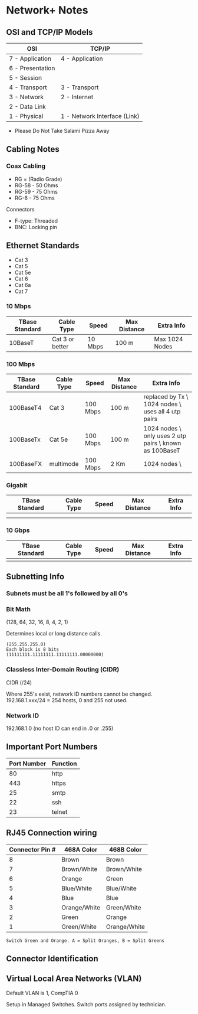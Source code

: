 # Network+ Notes

## OSI and TCP/IP Models

| OSI              | TCP/IP          |
| ---------------- |---------------- |
| 7 - Application  | 4 - Application |
| 6 - Presentation |                 |
| 5 - Session      |                 |
| 4 - Transport    | 3 - Transport   |
| 3 - Network      | 2 - Internet    |
| 2 - Data Link    |                 |
| 1 - Physical     | 1 - Network Interface (Link)|

* Please Do Not Take Salami Pizza Away

## Cabling Notes
### Coax Cabling
- RG = (Radio Grade)
- RG-58 - 50 Ohms
- RG-59 - 75 Ohms
- RG-6 - 75 Ohms

Connectors
- F-type: Threaded
- BNC: Locking pin
## Ethernet Standards
- Cat 3
- Cat 5
- Cat 5e
- Cat 6
- Cat 6a
- Cat 7

### 10 Mbps
| TBase Standard | Cable Type | Speed | Max Distance | Extra Info |
|-|-|-|-|-|
| 10BaseT | Cat 3 or better |10 Mbps | 100 m | Max 1024 Nodes |
### 100 Mbps
| TBase Standard | Cable Type | Speed | Max Distance | Extra Info |
|-|-|-|-|-|
| 100BaseT4 |Cat 3 | 100 Mbps | 100 m | replaced by Tx \ 1024 nodes \ uses all 4 utp pairs |
| 100BaseTx | Cat 5e | 100 Mbps | 100 m | 1024 nodes \ only uses 2 utp pairs \ known as 100BaseT |
| 100BaseFX | multimode | 100 Mbps | 2 Km | 1024 nodes \ |
### Gigabit
| TBase Standard | Cable Type | Speed | Max Distance | Extra Info |
|-|-|-|-|-|
||||||
||||||
### 10 Gbps
| TBase Standard | Cable Type | Speed | Max Distance | Extra Info |
|-|-|-|-|-|
||||||

## Subnetting Info

### Subnets must be all 1's followed by all 0's
### Bit Math
(128, 64, 32, 16, 8, 4, 2, 1)

Determines local or long distance calls.
```
(255.255.255.0)
Each block is 8 bits
(11111111.11111111.11111111.00000000)
```

### Classless Inter-Domain Routing (CIDR)
CIDR (/24)

Where 255's exist, network ID numbers cannot be changed.
192.168.1.xxx/24 = 254 hosts, 0 and 255 not used.

### Network ID
192.168.1.0
(no host ID can end in .0 or .255)


## Important Port Numbers
| Port Number | Function |
| ----------- | -------- |
|80|http|
|443|https|
|25|smtp|
|22|ssh|
|23|telnet|

## RJ45 Connection wiring

|Connector Pin #   | 468A Color       | 468B  Color     |
| ---------------- | ---------------- |---------------- |
|8|Brown|Brown|
|7|Brown/White|Brown/White|
|6|Orange|Green|
|5|Blue/White|Blue/White|
|4|Blue|Blue|
|3|Orange/White|Green/White|
|2|Green|Orange|
|1|Green/White|Orange/White|

```
Switch Green and Orange. A = Split Oranges, B = Split Greens
```


## Connector Identification

## Virtual Local Area Networks (VLAN)
Default VLAN is 1, CompTIA 0

Setup in Managed Switches.
Switch ports assigned by technician.